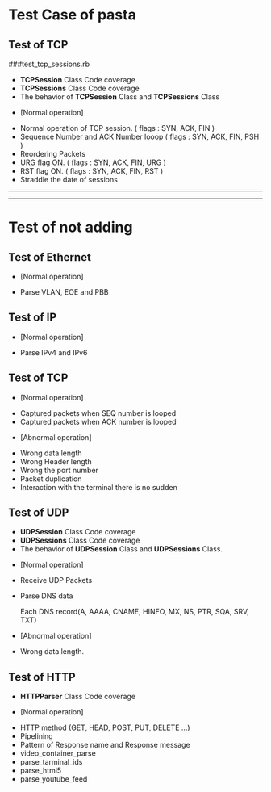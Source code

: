 # Test Case of pasta

## Test of TCP

###test_tcp_sessions.rb
 - **TCPSession** Class Code coverage
 - **TCPSessions** Class Code coverage
 - The behavior of **TCPSession** Class and **TCPSessions** Class 

* [Normal operation]
 - Normal operation of TCP session. ( flags : SYN, ACK, FIN )
 - Sequence Number and ACK Number looop ( flags : SYN, ACK, FIN, PSH )
 - Reordering Packets
 - URG flag ON. ( flags : SYN, ACK, FIN, URG )
 - RST flag ON. ( flags : SYN, ACK, FIN, RST )
 - Straddle the date of sessions

***
***
# Test of not adding
## Test of Ethernet
* [Normal operation]
 - Parse VLAN, EOE and PBB

## Test of IP
* [Normal operation]
 - Parse IPv4 and IPv6

## Test of TCP
* [Normal operation]
 - Captured packets when SEQ number is looped
 - Captured packets when ACK number is looped

* [Abnormal operation]
 - Wrong data length
 - Wrong Header length
 - Wrong the port number
 - Packet duplication
 - Interaction with the terminal there is no sudden

## Test of UDP
 - **UDPSession** Class Code coverage
 - **UDPSessions** Class Code coverage
 - The behavior of **UDPSession** Class and **UDPSessions** Class.

* [Normal operation]
 - Receive UDP Packets
 - Parse DNS data

   Each DNS record(A, AAAA, CNAME, HINFO, MX, NS, PTR, SQA, SRV, TXT)

* [Abnormal operation]
 - Wrong data length.
 
## Test of HTTP
 - **HTTPParser** Class Code coverage

* [Normal operation]
 - HTTP method (GET, HEAD, POST, PUT, DELETE ...)
 - Pipelining
 - Pattern of Response name and Response message
 - video_container_parse
 - parse_tarminal_ids
 - parse_html5
 - parse_youtube_feed